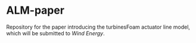 # ALM-paper

Repository for the paper introducing the turbinesFoam actuator line model, which will be submitted to _Wind Energy_.
